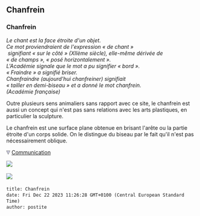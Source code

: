 ## Chanfrein
### Chanfrein
 _Le chant est la face étroite d'un objet.  
Ce mot proviendraient de l'expression « de chant »  
 signifiant « sur le côté » (XIIème siècle), elle-même dérivée de  
« de champs », « posé horizontalement ».  
L'Académie signale que le mot a pu signifier « bord ».  
« Fraindre » a signifié briser.  
Chanfraindre (aujourd'hui chanfreiner) signifiait  
« tailler en demi-biseau » et a donné le mot chanfrein.  
(Académie française)_

Outre plusieurs sens animaliers sans rapport avec ce site, le chanfrein est aussi un concept qui n'est pas sans relations avec les arts plastiques, en particulier la sculpture.

Le chanfrein est une surface plane obtenue en brisant l'arête ou la partie étroite d'un corps solide. On le distingue du biseau par le fait qu'il n'est pas nécessairement oblique.



![](images/flechebas.gif) [Communication](http://www.artrealite.com/annonceurs.htm) 

[![](https://cbonvin.fr/sites/regie.artrealite.com/visuels/campagne1.png)](index-2.html#20131014)

![](https://cbonvin.fr/sites/regie.artrealite.com/visuels/campagne2.png)
```
title: Chanfrein
date: Fri Dec 22 2023 11:26:28 GMT+0100 (Central European Standard Time)
author: postite
```

